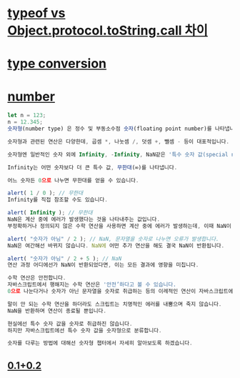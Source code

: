 # [typeof vs Object.protocol.toString.call 차이](https://tonks.tistory.com/218)


# [type conversion](https://ko.javascript.info/type-conversions)

# [number](https://ko.javascript.info/types)
```javascript
let n = 123;
n = 12.345;
숫자형(number type) 은 정수 및 부동소수점 숫자(floating point number)를 나타냅니다.

숫자형과 관련된 연산은 다양한데, 곱셈 *, 나눗셈 /, 덧셈 +, 뺄셈 - 등이 대표적입니다.

숫자형엔 일반적인 숫자 외에 Infinity, -Infinity, NaN같은 '특수 숫자 값(special numeric value)'이 포함됩니다.

Infinity는 어떤 숫자보다 더 큰 특수 값, 무한대(∞)를 나타냅니다.

어느 숫자든 0으로 나누면 무한대를 얻을 수 있습니다.

alert( 1 / 0 ); // 무한대
Infinity를 직접 참조할 수도 있습니다.

alert( Infinity ); // 무한대
NaN은 계산 중에 에러가 발생했다는 것을 나타내주는 값입니다. 
부정확하거나 정의되지 않은 수학 연산을 사용하면 계산 중에 에러가 발생하는데, 이때 NaN이 반환됩니다.

alert( "숫자가 아님" / 2 ); // NaN, 문자열을 숫자로 나누면 오류가 발생합니다.
NaN은 여간해선 바뀌지 않습니다. NaN에 어떤 추가 연산을 해도 결국 NaN이 반환됩니다.

alert( "숫자가 아님" / 2 + 5 ); // NaN
연산 과정 어디에선가 NaN이 반환되었다면, 이는 모든 결과에 영향을 미칩니다.

수학 연산은 안전합니다.
자바스크립트에서 행해지는 수학 연산은 '안전’하다고 볼 수 있습니다.
0으로 나눈다거나 숫자가 아닌 문자열을 숫자로 취급하는 등의 이례적인 연산이 자바스크립트에선 가능합니다.

말이 안 되는 수학 연산을 하더라도 스크립트는 치명적인 에러를 내뿜으며 죽지 않습니다. 
NaN을 반환하며 연산이 종료될 뿐입니다.

현실에선 특수 숫자 값을 숫자로 취급하진 않습니다. 
하지만 자바스크립트에선 특수 숫자 값을 숫자형으로 분류합니다.

숫자를 다루는 방법에 대해선 숫자형 챕터에서 자세히 알아보도록 하겠습니다.
```

## [0.1+0.2](https://velog.io/@coin46/0.1-0.2-0.3)
